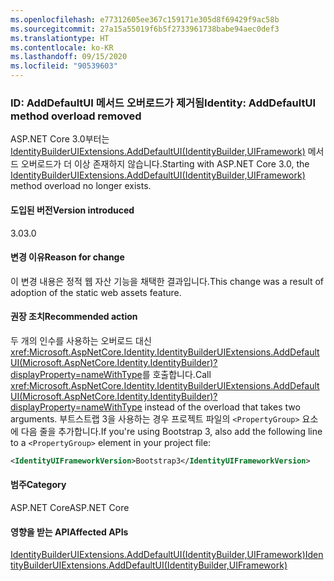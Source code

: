 ```yaml
---
ms.openlocfilehash: e77312605ee367c159171e305d8f69429f9ac58b
ms.sourcegitcommit: 27a15a55019f6b5f2733961738babe94aec0def3
ms.translationtype: HT
ms.contentlocale: ko-KR
ms.lasthandoff: 09/15/2020
ms.locfileid: "90539603"
---
```

### <a name="identity-adddefaultui-method-overload-removed"></a><span data-ttu-id="c96f5-101">ID: AddDefaultUI 메서드 오버로드가 제거됨</span><span class="sxs-lookup"><span data-stu-id="c96f5-101">Identity: AddDefaultUI method overload removed</span></span>

<span data-ttu-id="c96f5-102">ASP.NET Core 3.0부터는 [IdentityBuilderUIExtensions.AddDefaultUI(IdentityBuilder,UIFramework)](/dotnet/api/microsoft.aspnetcore.identity.identitybuilderuiextensions.adddefaultui?view=aspnetcore-2.2#Microsoft_AspNetCore_Identity_IdentityBuilderUIExtensions_AddDefaultUI_Microsoft_AspNetCore_Identity_IdentityBuilder_Microsoft_AspNetCore_Identity_UI_UIFramework_) 메서드 오버로드가 더 이상 존재하지 않습니다.</span><span class="sxs-lookup"><span data-stu-id="c96f5-102">Starting with ASP.NET Core 3.0, the [IdentityBuilderUIExtensions.AddDefaultUI(IdentityBuilder,UIFramework)](/dotnet/api/microsoft.aspnetcore.identity.identitybuilderuiextensions.adddefaultui?view=aspnetcore-2.2#Microsoft_AspNetCore_Identity_IdentityBuilderUIExtensions_AddDefaultUI_Microsoft_AspNetCore_Identity_IdentityBuilder_Microsoft_AspNetCore_Identity_UI_UIFramework_) method overload no longer exists.</span></span>

#### <a name="version-introduced"></a><span data-ttu-id="c96f5-103">도입된 버전</span><span class="sxs-lookup"><span data-stu-id="c96f5-103">Version introduced</span></span>

<span data-ttu-id="c96f5-104">3.0</span><span class="sxs-lookup"><span data-stu-id="c96f5-104">3.0</span></span>

#### <a name="reason-for-change"></a><span data-ttu-id="c96f5-105">변경 이유</span><span class="sxs-lookup"><span data-stu-id="c96f5-105">Reason for change</span></span>

<span data-ttu-id="c96f5-106">이 변경 내용은 정적 웹 자산 기능을 채택한 결과입니다.</span><span class="sxs-lookup"><span data-stu-id="c96f5-106">This change was a result of adoption of the static web assets feature.</span></span>

#### <a name="recommended-action"></a><span data-ttu-id="c96f5-107">권장 조치</span><span class="sxs-lookup"><span data-stu-id="c96f5-107">Recommended action</span></span>

<span data-ttu-id="c96f5-108">두 개의 인수를 사용하는 오버로드 대신 <xref:Microsoft.AspNetCore.Identity.IdentityBuilderUIExtensions.AddDefaultUI(Microsoft.AspNetCore.Identity.IdentityBuilder)?displayProperty=nameWithType>를 호출합니다.</span><span class="sxs-lookup"><span data-stu-id="c96f5-108">Call <xref:Microsoft.AspNetCore.Identity.IdentityBuilderUIExtensions.AddDefaultUI(Microsoft.AspNetCore.Identity.IdentityBuilder)?displayProperty=nameWithType> instead of the overload that takes two arguments.</span></span> <span data-ttu-id="c96f5-109">부트스트랩 3을 사용하는 경우 프로젝트 파일의 `<PropertyGroup>` 요소에 다음 줄을 추가합니다.</span><span class="sxs-lookup"><span data-stu-id="c96f5-109">If you're using Bootstrap 3, also add the following line to a `<PropertyGroup>` element in your project file:</span></span>

```xml
<IdentityUIFrameworkVersion>Bootstrap3</IdentityUIFrameworkVersion>
```

#### <a name="category"></a><span data-ttu-id="c96f5-110">범주</span><span class="sxs-lookup"><span data-stu-id="c96f5-110">Category</span></span>

<span data-ttu-id="c96f5-111">ASP.NET Core</span><span class="sxs-lookup"><span data-stu-id="c96f5-111">ASP.NET Core</span></span>

#### <a name="affected-apis"></a><span data-ttu-id="c96f5-112">영향을 받는 API</span><span class="sxs-lookup"><span data-stu-id="c96f5-112">Affected APIs</span></span>

[<span data-ttu-id="c96f5-113">IdentityBuilderUIExtensions.AddDefaultUI(IdentityBuilder,UIFramework)</span><span class="sxs-lookup"><span data-stu-id="c96f5-113">IdentityBuilderUIExtensions.AddDefaultUI(IdentityBuilder,UIFramework)</span></span>](/dotnet/api/microsoft.aspnetcore.identity.identitybuilderuiextensions.adddefaultui?view=aspnetcore-2.2#Microsoft_AspNetCore_Identity_IdentityBuilderUIExtensions_AddDefaultUI_Microsoft_AspNetCore_Identity_IdentityBuilder_Microsoft_AspNetCore_Identity_UI_UIFramework_)

<!--

#### Affected APIs

`M:Microsoft.AspNetCore.Identity.IdentityBuilderUIExtensions.AddDefaultUI(Microsoft.AspNetCore.Identity.IdentityBuilder,Microsoft.AspNetCore.Identity.UI.UIFramework)`

-->
